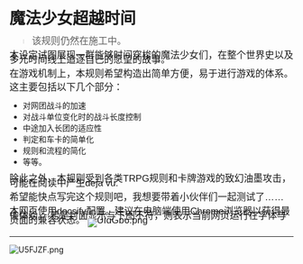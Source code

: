 <head>
<style type="text/css">
	#important {margin:0 auto !important}
	p {font-size:1.2em !important;font-family:Arial,Helvetica,sans-serif !important;line-height:8px}
	td {font-size:1em !important;font-family:Arial,Helvetica,sans-serif !important};
	li {font-size:1em !important;font-family:Arial,Helvetica,sans-serif !important};
	select {font-size:1em !important;font-family:Arial,Helvetica,sans-serif !important};
</style>
</head>

# 魔法少女超越时间

> 该规则仍然在施工中。

本设定试图展现一群能够时间穿梭的魔法少女们，在整个世界史以及多元时间线上追逐自己的愿望的故事。

在游戏机制上，本规则希望构造出简单方便，易于进行游戏的体系。

这主要包括以下几个部分：

* 对网团战斗的加速
* 对战斗单位变化时的战斗长度控制
* 中途加入长团的适应性
* 判定和车卡的简单化
* 规则和流程的简化
* 等等。

除此之外，本规则受到各类TRPG规则和卡牌游戏的致幻油墨攻击，可能在阅读中产生deja vu.

希望能快点写完这个规则吧，我想要带着小伙伴们一起测试了……

本网页使用docsify配置。建议在电脑端使用Chrome浏览器以获得最佳体验。
若是封面显示与下图不符，则表示当前网页运行在字体与页面的兼容状态。
<img src="https://s1.ax1x.com/2020/07/21/UIdGb6.png" alt="UIdGb6.png" border="0" />

***

<img src="https://s1.ax1x.com/2020/07/20/U5FJZF.png" alt="U5FJZF.png" border="0" />




